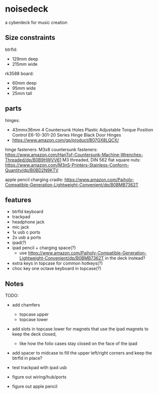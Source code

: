 # noisedeck

a cyberdeck for music creation


## Size constraints

btrfld:
- 129mm deep
- 215mm wide

rk3588 board:
- 60mm deep
- 95mm wide
- 25mm tall


## parts
hinges:
- 43mmx36mm 4 Countersunk Holes Plastic Adjustable Torque Position Control E6-10-301-20 Series Hinge Black Door Hinges
- https://www.amazon.com/gp/product/B07GX8LQCX/

hinge fasteners:
M3x8 countersunk fasteners: https://www.amazon.com/HanTof-Countersunk-Machine-Wrenches-Threaded/dp/B0B9HWVV61
M3 threaded, DIN 562 flat square nuts: https://www.amazon.com/M3nS-Printers-Stainless-Conform-Quantity/dp/B0BD2N9KTV

apple pencil charging cradle:
https://www.amazon.com/Paiholy-Compatible-Generation-Lightweight-Convenient/dp/B0BMB7362T


## features
- btrfld keyboard
- trackpad
- headphone jack
- mic jack
- 1x usb c ports
- 2x usb a ports
- ipad(?)
- ipad pencil + charging space(?)
  - use https://www.amazon.com/Paiholy-Compatible-Generation-Lightweight-Convenient/dp/B0BMB7362T in the deck instead?
- extra keys in topcase for common hotkeys(?)
- choc key one octave keyboard in topcase(?)


## Notes

TODO:

- add chamfers
  - topcase upper
  - topcase lower

- add slots in topcase lower for magnets that use the ipad magnets to keep the deck closed,
  - like how the folio cases stay closed on the face of the ipad

- add spacer to midcase to fill the upper left/right corners and keep the btrfld in place?

- test trackpad with ipad usb

- figure out wiring/hub/ports

- figure out apple pencil
